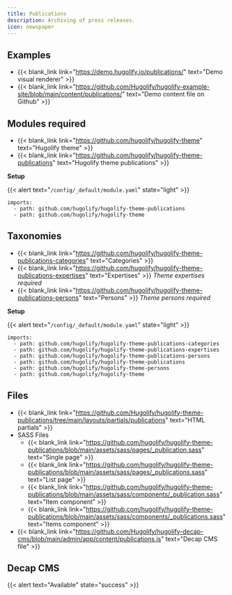 ```yaml
---
title: Publications
description: Archiving of press releases.
icon: newspaper
---
```


## Examples

- {{< blank_link link="https://demo.hugolify.io/publications/" text="Demo visual renderer" >}}
- {{< blank_link link="https://github.com/Hugolify/hugolify-example-site/blob/main/content/publications/" text="Demo content file on Github" >}}

## Modules required

- {{< blank_link link="https://github.com/hugolify/hugolify-theme" text="Hugolify theme" >}}
- {{< blank_link link="https://github.com/hugolify/hugolify-theme-publications" text="Hugolify theme publications" >}}

**Setup**

{{< alert text="`/config/_default/module.yaml`" state="light" >}}

```go-html-template
imports:
  - path: github.com/hugolify/hugolify-theme-publications
  - path: github.com/hugolify/hugolify-theme
```

## Taxonomies

- {{< blank_link link="https://github.com/hugolify/hugolify-theme-publications-categories" text="Categories" >}}
- {{< blank_link link="https://github.com/hugolify/hugolify-theme-publications-expertises" text="Expertises" >}} _Theme expertises required_
- {{< blank_link link="https://github.com/hugolify/hugolify-theme-publications-persons" text="Persons" >}} _Theme persons required_

**Setup**

{{< alert text="`/config/_default/module.yaml`" state="light" >}}

```go-html-template
imports:
  - path: github.com/hugolify/hugolify-theme-publications-categories
  - path: github.com/hugolify/hugolify-theme-publications-expertises
  - path: github.com/hugolify/hugolify-theme-publications-persons
  - path: github.com/hugolify/hugolify-theme-publications
  - path: github.com/hugolify/hugolify-theme-persons
  - path: github.com/hugolify/hugolify-theme
```

## Files

- {{< blank_link link="https://github.com/Hugolify/hugolify-theme-publications/tree/main/layouts/partials/publications" text="HTML partials" >}}
- SASS Files
  - {{< blank_link link="https://github.com/hugolify/hugolify-theme-publications/blob/main/assets/sass/pages/_publication.sass" text="Single page" >}}
  - {{< blank_link link="https://github.com/hugolify/hugolify-theme-publications/blob/main/assets/sass/pages/_publications.sass" text="List page" >}}
  - {{< blank_link link="https://github.com/hugolify/hugolify-theme-publications/blob/main/assets/sass/components/_publication.sass" text="Item component" >}}
  - {{< blank_link link="https://github.com/hugolify/hugolify-theme-publications/blob/main/assets/sass/components/_publications.sass" text="Items component" >}}
- {{< blank_link link="https://github.com/Hugolify/hugolify-decap-cms/blob/main/admin/app/content/publications.js" text="Decap CMS file" >}}

## Decap CMS

{{< alert text="Available" state="success" >}}
